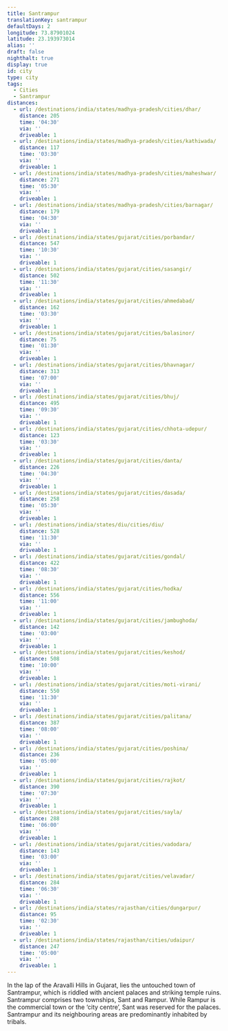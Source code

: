 ```yaml
---
title: Santrampur
translationKey: santrampur
defaultDays: 2
longitude: 73.87901024
latitude: 23.193973014
alias: ''
draft: false
nighthalt: true
display: true
id: city
type: city
tags:
  - Cities
  - Santrampur
distances:
  - url: /destinations/india/states/madhya-pradesh/cities/dhar/
    distance: 205
    time: '04:30'
    via: ''
    driveable: 1
  - url: /destinations/india/states/madhya-pradesh/cities/kathiwada/
    distance: 117
    time: '03:30'
    via: ''
    driveable: 1
  - url: /destinations/india/states/madhya-pradesh/cities/maheshwar/
    distance: 271
    time: '05:30'
    via: ''
    driveable: 1
  - url: /destinations/india/states/madhya-pradesh/cities/barnagar/
    distance: 179
    time: '04:30'
    via: ''
    driveable: 1
  - url: /destinations/india/states/gujarat/cities/porbandar/
    distance: 547
    time: '10:30'
    via: ''
    driveable: 1
  - url: /destinations/india/states/gujarat/cities/sasangir/
    distance: 502
    time: '11:30'
    via: ''
    driveable: 1
  - url: /destinations/india/states/gujarat/cities/ahmedabad/
    distance: 162
    time: '03:30'
    via: ''
    driveable: 1
  - url: /destinations/india/states/gujarat/cities/balasinor/
    distance: 75
    time: '01:30'
    via: ''
    driveable: 1
  - url: /destinations/india/states/gujarat/cities/bhavnagar/
    distance: 313
    time: '07:00'
    via: ''
    driveable: 1
  - url: /destinations/india/states/gujarat/cities/bhuj/
    distance: 495
    time: '09:30'
    via: ''
    driveable: 1
  - url: /destinations/india/states/gujarat/cities/chhota-udepur/
    distance: 123
    time: '03:30'
    via: ''
    driveable: 1
  - url: /destinations/india/states/gujarat/cities/danta/
    distance: 226
    time: '04:30'
    via: ''
    driveable: 1
  - url: /destinations/india/states/gujarat/cities/dasada/
    distance: 258
    time: '05:30'
    via: ''
    driveable: 1
  - url: /destinations/india/states/diu/cities/diu/
    distance: 528
    time: '11:30'
    via: ''
    driveable: 1
  - url: /destinations/india/states/gujarat/cities/gondal/
    distance: 422
    time: '08:30'
    via: ''
    driveable: 1
  - url: /destinations/india/states/gujarat/cities/hodka/
    distance: 556
    time: '11:00'
    via: ''
    driveable: 1
  - url: /destinations/india/states/gujarat/cities/jambughoda/
    distance: 142
    time: '03:00'
    via: ''
    driveable: 1
  - url: /destinations/india/states/gujarat/cities/keshod/
    distance: 508
    time: '10:00'
    via: ''
    driveable: 1
  - url: /destinations/india/states/gujarat/cities/moti-virani/
    distance: 550
    time: '11:30'
    via: ''
    driveable: 1
  - url: /destinations/india/states/gujarat/cities/palitana/
    distance: 387
    time: '08:00'
    via: ''
    driveable: 1
  - url: /destinations/india/states/gujarat/cities/poshina/
    distance: 236
    time: '05:00'
    via: ''
    driveable: 1
  - url: /destinations/india/states/gujarat/cities/rajkot/
    distance: 390
    time: '07:30'
    via: ''
    driveable: 1
  - url: /destinations/india/states/gujarat/cities/sayla/
    distance: 288
    time: '06:00'
    via: ''
    driveable: 1
  - url: /destinations/india/states/gujarat/cities/vadodara/
    distance: 143
    time: '03:00'
    via: ''
    driveable: 1
  - url: /destinations/india/states/gujarat/cities/velavadar/
    distance: 284
    time: '06:30'
    via: ''
    driveable: 1
  - url: /destinations/india/states/rajasthan/cities/dungarpur/
    distance: 95
    time: '02:30'
    via: ''
    driveable: 1
  - url: /destinations/india/states/rajasthan/cities/udaipur/
    distance: 247
    time: '05:00'
    via: ''
    driveable: 1
---
```






























































































































































































In the lap of the Aravalli Hills in Gujarat, lies the untouched town of Santrampur, which is riddled with ancient palaces and striking temple ruins. Santrampur comprises two townships, Sant and Rampur. While Rampur is the commercial town or the ‘city centre’, Sant was reserved for the palaces. Santrampur and its neighbouring areas are predominantly inhabited by tribals.